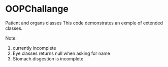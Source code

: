 # OOPChallange
Patient and organs classes
This code demonstrates an exmple of extended classes.

Note: 
1. currently incomplete
2. Eye classes returns null when asking for name 
3. Stomach disgestion is incomplete
